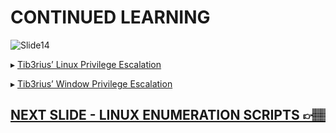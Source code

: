 # CONTINUED LEARNING

![Slide14](https://i.postimg.cc/8N85kbsK/slides14.jpg)

▸ [Tib3rius’ Linux Privilege Escalation](https://www.udemy.com/course/linux-privilege-escalation/)

▸ [Tib3rius’ Window Privilege Escalation](https://www.udemy.com/course/windows-privilege-escalation/)

## [NEXT SLIDE  - LINUX ENUMERATION SCRIPTS 👉🏽](15-slide.md)
